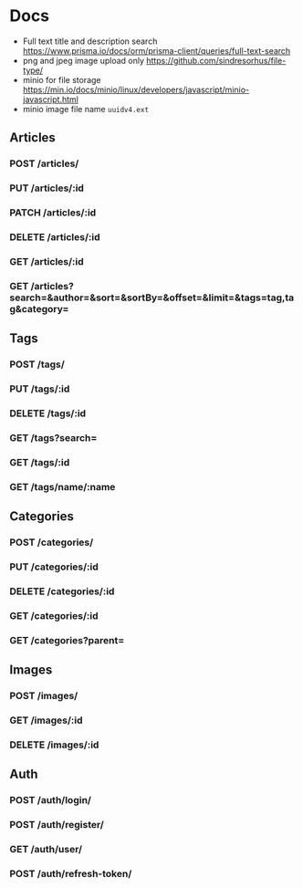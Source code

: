 # Docs

-   Full text title and description search https://www.prisma.io/docs/orm/prisma-client/queries/full-text-search
-   png and jpeg image upload only https://github.com/sindresorhus/file-type/
-   minio for file storage https://min.io/docs/minio/linux/developers/javascript/minio-javascript.html
-   minio image file name `uuidv4.ext`

## Articles

### POST /articles/

### PUT /articles/:id

### PATCH /articles/:id

### DELETE /articles/:id

### GET /articles/:id

### GET /articles?search=&author=&sort=&sortBy=&offset=&limit=&tags=tag,tag&category=

## Tags

### POST /tags/

### PUT /tags/:id

### DELETE /tags/:id

### GET /tags?search=

### GET /tags/:id

### GET /tags/name/:name

## Categories

### POST /categories/

### PUT /categories/:id

### DELETE /categories/:id

### GET /categories/:id

### GET /categories?parent=

## Images

### POST /images/

### GET /images/:id

### DELETE /images/:id

## Auth

### POST /auth/login/

### POST /auth/register/

### GET /auth/user/

### POST /auth/refresh-token/
